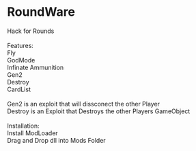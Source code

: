 # RoundWare
Hack for Rounds<br/>
<br/>
Features:<br/>
Fly<br/>
GodMode<br/>
Infinate Ammunition<br/>
Gen2<br/>
Destroy<br/>
CardList<br/>
<br/>
Gen2 is an exploit that will dissconect the other Player<br/>
Destroy is an Exploit that Destroys the other Players GameObject<br/>
<br/>
Installation:<br/>
Install ModLoader<br/>
Drag and Drop dll into Mods Folder<br/>
